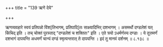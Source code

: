 +++
title = "139 ऋणे देये"

+++

ऋणव्यवहारे स्वयं प्रतिपन्नो विंश[तिभागम्, प्रतिपादि]तः साक्ष्यादिभिर् दशभागम् । असमर्थो दण्डलेशं यत् किंचिद् इति । तच् चोक्तं पुरस्ताद् "दण्डलेशं च शक्तितः" इति । एते त्रयो ऽधर्मर्णस्य दण्डाः । ये तूत्तमर्णं दशभागं दापयन्ति अधमर्णं चान्यं दण्डं स्मृत्यन्तरात् ते दापयन्ति । इदं तु मानवं दर्शनम् ॥ ८.१३८ ॥